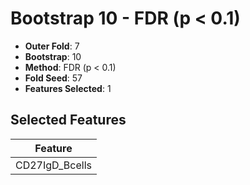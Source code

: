 # Bootstrap 10 - FDR (p < 0.1)

- **Outer Fold**: 7
- **Bootstrap**: 10
- **Method**: FDR (p < 0.1)
- **Fold Seed**: 57
- **Features Selected**: 1

## Selected Features

| Feature |
|---------|
| CD27IgD_Bcells |
